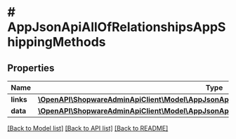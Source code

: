 # # AppJsonApiAllOfRelationshipsAppShippingMethods

## Properties

Name | Type | Description | Notes
------------ | ------------- | ------------- | -------------
**links** | [**\OpenAPI\ShopwareAdminApiClient\Model\AppJsonApiAllOfRelationshipsAppShippingMethodsLinks**](AppJsonApiAllOfRelationshipsAppShippingMethodsLinks.md) |  | [optional]
**data** | [**\OpenAPI\ShopwareAdminApiClient\Model\AppJsonApiAllOfRelationshipsAppShippingMethodsData[]**](AppJsonApiAllOfRelationshipsAppShippingMethodsData.md) |  | [optional]

[[Back to Model list]](../../README.md#models) [[Back to API list]](../../README.md#endpoints) [[Back to README]](../../README.md)
